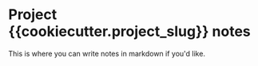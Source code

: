# Project {{cookiecutter.project_slug}} notes

This is where you can write notes in markdown if you'd like.
